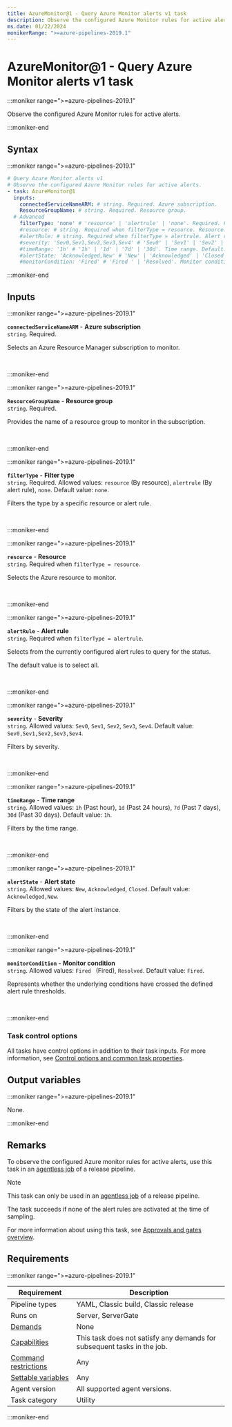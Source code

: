 ```yaml
---
title: AzureMonitor@1 - Query Azure Monitor alerts v1 task
description: Observe the configured Azure Monitor rules for active alerts.
ms.date: 01/22/2024
monikerRange: ">=azure-pipelines-2019.1"
---
```


# AzureMonitor@1 - Query Azure Monitor alerts v1 task

<!-- :::description::: -->
:::moniker range=">=azure-pipelines-2019.1"

<!-- :::editable-content name="description"::: -->
Observe the configured Azure Monitor rules for active alerts.
<!-- :::editable-content-end::: -->

:::moniker-end
<!-- :::description-end::: -->

<!-- :::syntax::: -->
## Syntax

:::moniker range=">=azure-pipelines-2019.1"

```yaml
# Query Azure Monitor alerts v1
# Observe the configured Azure Monitor rules for active alerts.
- task: AzureMonitor@1
  inputs:
    connectedServiceNameARM: # string. Required. Azure subscription. 
    ResourceGroupName: # string. Required. Resource group. 
  # Advanced
    filterType: 'none' # 'resource' | 'alertrule' | 'none'. Required. Filter type. Default: none.
    #resource: # string. Required when filterType = resource. Resource. 
    #alertRule: # string. Required when filterType = alertrule. Alert rule. 
    #severity: 'Sev0,Sev1,Sev2,Sev3,Sev4' # 'Sev0' | 'Sev1' | 'Sev2' | 'Sev3' | 'Sev4'. Severity. Default: Sev0,Sev1,Sev2,Sev3,Sev4.
    #timeRange: '1h' # '1h' | '1d' | '7d' | '30d'. Time range. Default: 1h.
    #alertState: 'Acknowledged,New' # 'New' | 'Acknowledged' | 'Closed'. Alert state. Default: Acknowledged,New.
    #monitorCondition: 'Fired' # 'Fired ' | 'Resolved'. Monitor condition. Default: Fired.
```

:::moniker-end
<!-- :::syntax-end::: -->

<!-- :::inputs::: -->
## Inputs

<!-- :::item name="connectedServiceNameARM"::: -->
:::moniker range=">=azure-pipelines-2019.1"

**`connectedServiceNameARM`** - **Azure subscription**<br>
`string`. Required.<br>
<!-- :::editable-content name="helpMarkDown"::: -->
Selects an Azure Resource Manager subscription to monitor.
<!-- :::editable-content-end::: -->
<br>

:::moniker-end
<!-- :::item-end::: -->
<!-- :::item name="ResourceGroupName"::: -->
:::moniker range=">=azure-pipelines-2019.1"

**`ResourceGroupName`** - **Resource group**<br>
`string`. Required.<br>
<!-- :::editable-content name="helpMarkDown"::: -->
Provides the name of a resource group to monitor in the subscription.
<!-- :::editable-content-end::: -->
<br>

:::moniker-end
<!-- :::item-end::: -->
<!-- :::item name="filterType"::: -->
:::moniker range=">=azure-pipelines-2019.1"

**`filterType`** - **Filter type**<br>
`string`. Required. Allowed values: `resource` (By resource), `alertrule` (By alert rule), `none`. Default value: `none`.<br>
<!-- :::editable-content name="helpMarkDown"::: -->
Filters the type by a specific resource or alert rule.
<!-- :::editable-content-end::: -->
<br>

:::moniker-end
<!-- :::item-end::: -->
<!-- :::item name="resource"::: -->
:::moniker range=">=azure-pipelines-2019.1"

**`resource`** - **Resource**<br>
`string`. Required when `filterType = resource`.<br>
<!-- :::editable-content name="helpMarkDown"::: -->
Selects the Azure resource to monitor.
<!-- :::editable-content-end::: -->
<br>

:::moniker-end
<!-- :::item-end::: -->
<!-- :::item name="alertRule"::: -->
:::moniker range=">=azure-pipelines-2019.1"

**`alertRule`** - **Alert rule**<br>
`string`. Required when `filterType = alertrule`.<br>
<!-- :::editable-content name="helpMarkDown"::: -->
Selects from the currently configured alert rules to query for the status.

The default value is to select all.
<!-- :::editable-content-end::: -->
<br>

:::moniker-end
<!-- :::item-end::: -->
<!-- :::item name="severity"::: -->
:::moniker range=">=azure-pipelines-2019.1"

**`severity`** - **Severity**<br>
`string`. Allowed values: `Sev0`, `Sev1`, `Sev2`, `Sev3`, `Sev4`. Default value: `Sev0,Sev1,Sev2,Sev3,Sev4`.<br>
<!-- :::editable-content name="helpMarkDown"::: -->
Filters by severity.
<!-- :::editable-content-end::: -->
<br>

:::moniker-end
<!-- :::item-end::: -->
<!-- :::item name="timeRange"::: -->
:::moniker range=">=azure-pipelines-2019.1"

**`timeRange`** - **Time range**<br>
`string`. Allowed values: `1h` (Past hour), `1d` (Past 24 hours), `7d` (Past 7 days), `30d` (Past 30 days). Default value: `1h`.<br>
<!-- :::editable-content name="helpMarkDown"::: -->
Filters by the time range.
<!-- :::editable-content-end::: -->
<br>

:::moniker-end
<!-- :::item-end::: -->
<!-- :::item name="alertState"::: -->
:::moniker range=">=azure-pipelines-2019.1"

**`alertState`** - **Alert state**<br>
`string`. Allowed values: `New`, `Acknowledged`, `Closed`. Default value: `Acknowledged,New`.<br>
<!-- :::editable-content name="helpMarkDown"::: -->
Filters by the state of the alert instance.
<!-- :::editable-content-end::: -->
<br>

:::moniker-end
<!-- :::item-end::: -->
<!-- :::item name="monitorCondition"::: -->
:::moniker range=">=azure-pipelines-2019.1"

**`monitorCondition`** - **Monitor condition**<br>
`string`. Allowed values: `Fired ` (Fired), `Resolved`. Default value: `Fired`.<br>
<!-- :::editable-content name="helpMarkDown"::: -->
Represents whether the underlying conditions have crossed the defined alert rule thresholds.
<!-- :::editable-content-end::: -->
<br>

:::moniker-end
<!-- :::item-end::: -->

### Task control options

All tasks have control options in addition to their task inputs. For more information, see [Control options and common task properties](/azure/devops/pipelines/yaml-schema/steps-task#common-task-properties).
<!-- :::inputs-end::: -->

<!-- :::outputVariables::: -->
## Output variables

:::moniker range=">=azure-pipelines-2019.1"

None.

:::moniker-end
<!-- :::outputVariables-end::: -->

<!-- :::remarks::: -->
<!-- :::editable-content name="remarks"::: -->
## Remarks

To observe the configured Azure monitor rules for active alerts, use this task in an [agentless job](/azure/devops/pipelines/process/phases#server-jobs) of a release pipeline.

> [!NOTE]
> This task can only be used in an [agentless job](/azure/devops/pipelines/process/phases#server-jobs) of a release pipeline.

The task succeeds if none of the alert rules are activated at the time of sampling.

For more information about using this task, see [Approvals and gates overview](/azure/devops/pipelines/release/approvals/).
<!-- :::editable-content-end::: -->
<!-- :::remarks-end::: -->

<!-- :::examples::: -->
<!-- :::editable-content name="examples"::: -->
<!-- :::editable-content-end::: -->
<!-- :::examples-end::: -->

<!-- :::properties::: -->
## Requirements

:::moniker range=">=azure-pipelines-2019.1"

| Requirement | Description |
|-------------|-------------|
| Pipeline types | YAML, Classic build, Classic release |
| Runs on | Server, ServerGate |
| [Demands](/azure/devops/pipelines/process/demands) | None |
| [Capabilities](/azure/devops/pipelines/agents/agents#capabilities) | This task does not satisfy any demands for subsequent tasks in the job. |
| [Command restrictions](/azure/devops/pipelines/security/templates#agent-logging-command-restrictions) | Any |
| [Settable variables](/azure/devops/pipelines/security/templates#agent-logging-command-restrictions) | Any |
| Agent version | All supported agent versions. |
| Task category | Utility |

:::moniker-end
<!-- :::properties-end::: -->

<!-- :::see-also::: -->
<!-- :::editable-content name="seeAlso"::: -->
<!-- :::editable-content-end::: -->
<!-- :::see-also-end::: -->